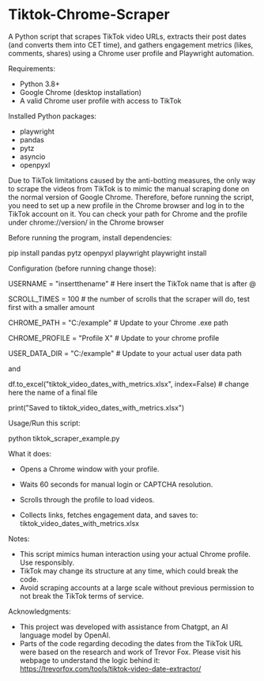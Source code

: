 # Tiktok-Chrome-Scraper
A Python script that scrapes TikTok video URLs, extracts their post dates (and converts them into CET time), and gathers engagement metrics (likes, comments, shares) using a Chrome user profile and Playwright automation.

Requirements:
- Python 3.8+
- Google Chrome (desktop installation)
- A valid Chrome user profile with access to TikTok

Installed Python packages:
- playwright
- pandas
- pytz
- asyncio
- openpyxl
  
Due to TikTok limitations caused by the anti-botting measures, the only way to scrape the videos from TikTok is to mimic the manual scraping done on the normal version of Google Chrome. Therefore, before running the script, you need to set up a new profile in the Chrome browser and log in to the TikTok account on it. You can check your path for Chrome and the profile under chrome://version/ in the Chrome browser

Before running the program, install dependencies:

pip install pandas pytz openpyxl playwright
playwright install

Configuration (before running change those):

USERNAME = "insertthename" # Here insert the TikTok name that is after @

SCROLL_TIMES = 100 # the number of scrolls that the scraper will do, test first with a smaller amount

CHROME_PATH = "C:/example"  # Update to your Chrome .exe path

CHROME_PROFILE = "Profile X"  # Update to your chrome profile

USER_DATA_DIR = "C:/example"  # Update to your actual user data path


and


df.to_excel("tiktok_video_dates_with_metrics.xlsx", index=False) # change here the name of a final file

print("Saved to tiktok_video_dates_with_metrics.xlsx")



Usage/Run this script:

python tiktok_scraper_example.py

What it does:
- Opens a Chrome window with your profile.

- Waits 60 seconds for manual login or CAPTCHA resolution.

- Scrolls through the profile to load videos.

- Collects links, fetches engagement data, and saves to: tiktok_video_dates_with_metrics.xlsx


Notes:

- This script mimics human interaction using your actual Chrome profile. Use responsibly.
- TikTok may change its structure at any time, which could break the code.
- Avoid scraping accounts at a large scale without previous permission to not break the TikTok terms of service.

Acknowledgments:
- This project was developed with assistance from Chatgpt, an AI language model by OpenAI.
- Parts of the code regarding decoding the dates from the TikTok URL were based on the research and work of Trevor Fox. Please visit his webpage to understand the logic behind it: https://trevorfox.com/tools/tiktok-video-date-extractor/
